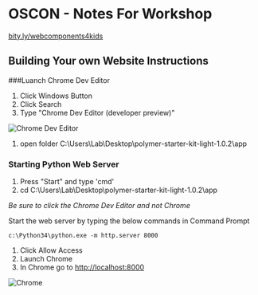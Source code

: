 # OSCON - Notes For Workshop

[bity.ly/webcomponents4kids](http://bity.ly/webcomponents4kids)



## Building Your own Website Instructions
###Luanch Chrome Dev Editor
1. Click Windows Button
1. Click Search
1. Type "Chrome Dev Editor (developer preview)"

![Chrome Dev Editor](https://raw.githubusercontent.com/dart-lang/chromedeveditor/master/ide/web/images/icon_128.png)

1. open folder C:\Users\Lab\Desktop\polymer-starter-kit-light-1.0.2\app

### Starting Python Web Server

1. Press "Start" and type 'cmd'
2. cd C:\Users\Lab\Desktop\polymer-starter-kit-light-1.0.2\app

*Be sure to click the Chrome Dev Editor and not Chrome*

Start the web server by typing the below commands in Command Prompt

```
c:\Python34\python.exe -m http.server 8000
```

1. Click Allow Access
1. Launch Chrome
1. In Chrome go to [http://localhost:8000](http://localhost:8000)

![Chrome](http://x-rayonwheels.com/21/google-chrome-logo-vector-11.jpg)


